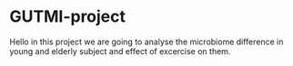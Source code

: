 # GUTMI-project
Hello in this project we are going to analyse the microbiome difference in young and elderly subject and effect of excercise on them.
